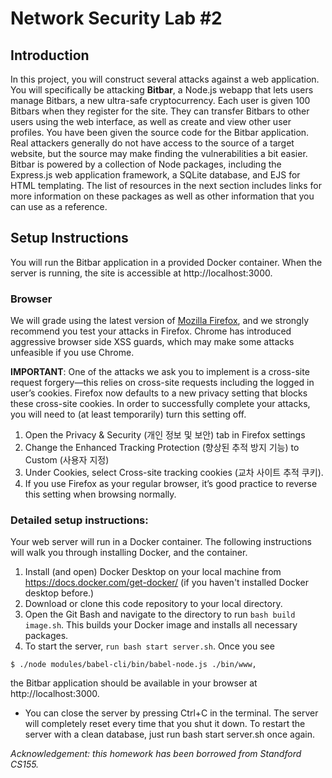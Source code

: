 # Network Security Lab #2



## Introduction
In this project, you will construct several attacks against a web application. You will specifically be attacking **Bitbar**, a Node.js webapp that lets users manage Bitbars, a new ultra-safe cryptocurrency. Each user is given 100 Bitbars when they register for the site. They can transfer Bitbars to other users using the web interface, as well as create and view other user profiles. You have been given the source code for the Bitbar application. Real attackers generally do not have access to the source of a target website, but the source may make finding the vulnerabilities a bit easier. Bitbar is powered by a collection of Node packages, including the Express.js web application framework, a SQLite database, and EJS for HTML templating. The list of resources in the next section includes links for more information on these packages as well as other information that you can use as a reference.

## Setup Instructions

You will run the Bitbar application in a provided Docker container. When the server is running, the site is accessible at http://localhost:3000.

### Browser

We will grade using the latest version of [Mozilla Firefox](https://www.mozilla.org/ko/firefox/new/), and we strongly recommend you test your attacks in Firefox. Chrome has introduced aggressive browser side XSS guards, which may make some attacks unfeasible if you use Chrome.

**IMPORTANT**: One of the attacks we ask you to implement is a cross-site request forgery—this relies on cross-site requests including the logged in user’s cookies. Firefox now defaults to a new privacy setting that blocks these cross-site cookies. In order to successfully complete your attacks, you will need to (at least temporarily) turn this setting off.

1. Open the Privacy & Security (개인 정보 및 보안) tab in Firefox settings
2. Change the Enhanced Tracking Protection (향상된 추적 방지 기능) to Custom (사용자 지정)
3. Under Cookies, select Cross-site tracking cookies (교차 사이트 추적 쿠키).
4. If you use Firefox as your regular browser, it’s good practice to reverse this setting when browsing normally.

### Detailed setup instructions:

Your web server will run in a Docker container. The following instructions will walk you through installing Docker, and the container.

1. Install (and open) Docker Desktop on your local machine from https://docs.docker.com/get-docker/ (if you haven't installed Docker desktop before.)
2. Download or clone this code repository to your local directory.
3. Open the Git Bash and navigate to the directory to run ```bash build image.sh```. This builds your Docker image and installs all necessary packages.
4. To start the server, ```run bash start server.sh```. Once you see
```
$ ./node modules/babel-cli/bin/babel-node.js ./bin/www,
```
the Bitbar application should be available in your browser at http://localhost:3000.
* You can close the server by pressing Ctrl+C in the terminal. The server will completely reset
every time that you shut it down. To restart the server with a clean database, just run bash
start server.sh once again.

*Acknowledgement: this homework has been borrowed from Standford CS155.*
